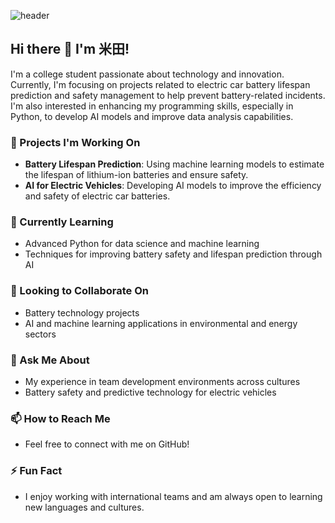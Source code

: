 ![header](https://capsule-render.vercel.app/api?type=waving&height=300&color=gradient&text=%20yonex%20)
## Hi there 👋 I'm 米田!

I'm a college student passionate about technology and innovation. Currently, I'm focusing on projects related to electric car battery lifespan prediction and safety management to help prevent battery-related incidents. I'm also interested in enhancing my programming skills, especially in Python, to develop AI models and improve data analysis capabilities.

### 🔭 Projects I'm Working On
- **Battery Lifespan Prediction**: Using machine learning models to estimate the lifespan of lithium-ion batteries and ensure safety.
- **AI for Electric Vehicles**: Developing AI models to improve the efficiency and safety of electric car batteries.

### 🌱 Currently Learning
- Advanced Python for data science and machine learning
- Techniques for improving battery safety and lifespan prediction through AI

### 👯 Looking to Collaborate On
- Battery technology projects
- AI and machine learning applications in environmental and energy sectors

### 💬 Ask Me About
- My experience in team development environments across cultures
- Battery safety and predictive technology for electric vehicles

### 📫 How to Reach Me
- Feel free to connect with me on GitHub!

### ⚡ Fun Fact
- I enjoy working with international teams and am always open to learning new languages and cultures.


<!--
**Yoneda-Tomoaki/Yoneda-Tomoaki** is a ✨ _special_ ✨ repository because its `README.md` (this file) appears on your GitHub profile.

Here are some ideas to get you started:

- 🔭 I’m currently working on ...
- 🌱 I’m currently learning ...
- 👯 I’m looking to collaborate on ...
- 🤔 I’m looking for help with ...
- 💬 Ask me about ...
- 📫 How to reach me: ...
- 😄 Pronouns: ...
- ⚡ Fun fact: ...
-->
